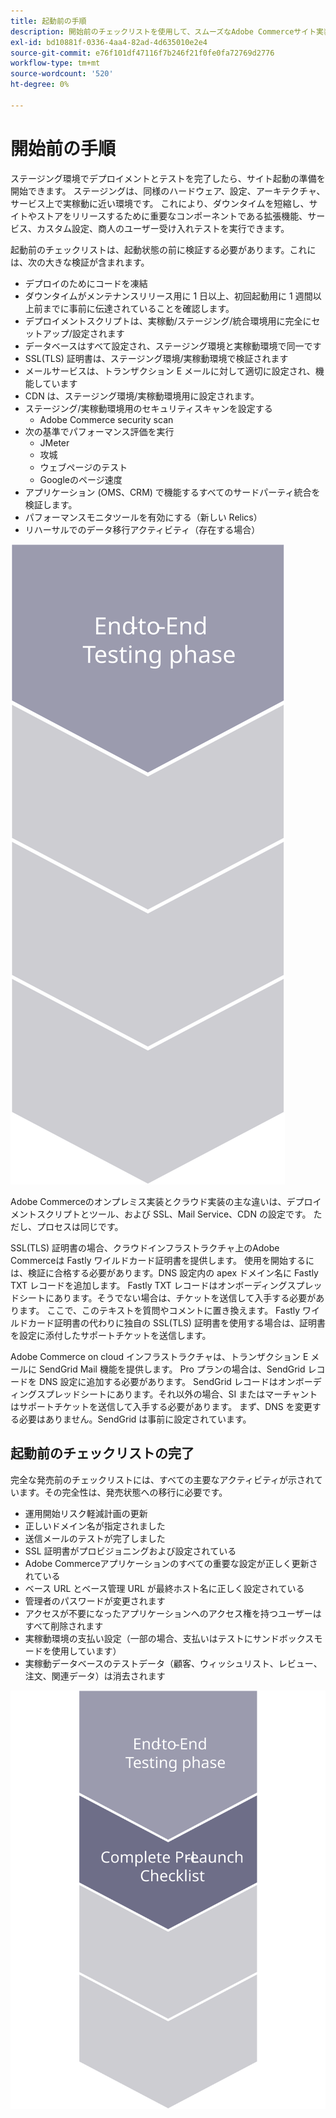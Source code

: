 ```yaml
---
title: 起動前の手順
description: 開始前のチェックリストを使用して、スムーズなAdobe Commerceサイト実装を実現します。
exl-id: bd10881f-0336-4aa4-82ad-4d635010e2e4
source-git-commit: e76f101df47116f7b246f21f0fe0fa72769d2776
workflow-type: tm+mt
source-wordcount: '520'
ht-degree: 0%

---
```


# 開始前の手順

ステージング環境でデプロイメントとテストを完了したら、サイト起動の準備を開始できます。 ステージングは、同様のハードウェア、設定、アーキテクチャ、サービス上で実稼動に近い環境です。 これにより、ダウンタイムを短縮し、サイトやストアをリリースするために重要なコンポーネントである拡張機能、サービス、カスタム設定、商人のユーザー受け入れテストを実行できます。

起動前のチェックリストは、起動状態の前に検証する必要があります。これには、次の大きな検証が含まれます。

- デプロイのためにコードを凍結
- ダウンタイムがメンテナンスリリース用に 1 日以上、初回起動用に 1 週間以上前までに事前に伝達されていることを確認します。
- デプロイメントスクリプトは、実稼動/ステージング/統合環境用に完全にセットアップ/設定されます
- データベースはすべて設定され、ステージング環境と実稼動環境で同一です
- SSL(TLS) 証明書は、ステージング環境/実稼動環境で検証されます
- メールサービスは、トランザクション E メールに対して適切に設定され、機能しています
- CDN は、ステージング環境/実稼動環境用に設定されます。
- ステージング/実稼動環境用のセキュリティスキャンを設定する
   - Adobe Commerce security scan
- 次の基準でパフォーマンス評価を実行
   - JMeter
   - 攻城
   - ウェブページのテスト
   - Googleのページ速度
- アプリケーション (OMS、CRM) で機能するすべてのサードパーティ統合を検証します。
- パフォーマンスモニタツールを有効にする（新しい Relics）
- リハーサルでのデータ移行アクティビティ（存在する場合）

![起動プロセスのフェーズ 1 を示す図](../../assets/playbooks/launch-steps-1.svg)

Adobe Commerceのオンプレミス実装とクラウド実装の主な違いは、デプロイメントスクリプトとツール、および SSL、Mail Service、CDN の設定です。 ただし、プロセスは同じです。

SSL(TLS) 証明書の場合、クラウドインフラストラクチャ上のAdobe Commerceは Fastly ワイルドカード証明書を提供します。 使用を開始するには、検証に合格する必要があります。DNS 設定内の apex ドメイン名に Fastly TXT レコードを追加します。 Fastly TXT レコードはオンボーディングスプレッドシートにあります。そうでない場合は、チケットを送信して入手する必要があります。 ここで、このテキストを質問やコメントに置き換えます。 Fastly ワイルドカード証明書の代わりに独自の SSL(TLS) 証明書を使用する場合は、証明書を設定に添付したサポートチケットを送信します。

Adobe Commerce on cloud インフラストラクチャは、トランザクション E メールに SendGrid Mail 機能を提供します。 Pro プランの場合は、SendGrid レコードを DNS 設定に追加する必要があります。 SendGrid レコードはオンボーディングスプレッドシートにあります。それ以外の場合、SI またはマーチャントはサポートチケットを送信して入手する必要があります。 まず、DNS を変更する必要はありません。SendGrid は事前に設定されています。

## 起動前のチェックリストの完了

完全な発売前のチェックリストには、すべての主要なアクティビティが示されています。その完全性は、発売状態への移行に必要です。

- 運用開始リスク軽減計画の更新
- 正しいドメイン名が指定されました
- 送信メールのテストが完了しました
- SSL 証明書がプロビジョニングおよび設定されている
- Adobe Commerceアプリケーションのすべての重要な設定が正しく更新されている
- ベース URL とベース管理 URL が最終ホスト名に正しく設定されている
- 管理者のパスワードが変更されます
- アクセスが不要になったアプリケーションへのアクセス権を持つユーザーはすべて削除されます
- 実稼動環境の支払い設定（一部の場合、支払いはテストにサンドボックスモードを使用しています）
- 実稼動データベースのテストデータ（顧客、ウィッシュリスト、レビュー、注文、関連データ）は消去されます

![起動プロセスのフェーズ 2 を示す図](../../assets/playbooks/launch-steps-2.svg)
